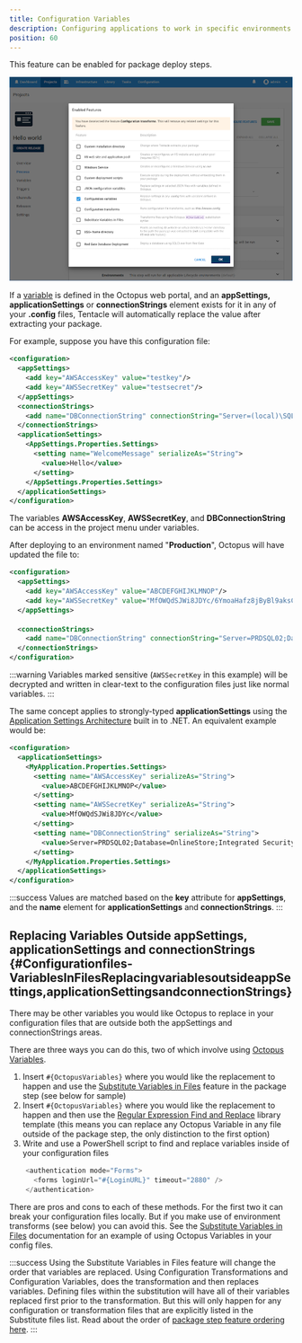 ```yaml
---
title: Configuration Variables
description: Configuring applications to work in specific environments is an essential part of deploying applications with Octopus Deploy and this can include updating database connection strings and app settings.
position: 60
---
```


This feature can be enabled for package deploy steps.

![Configuration variables screenshot](configuration-variables.png)

If a [variable](/docs/deployment-process/variables/index.md) is defined in the Octopus web portal, and an **appSettings, applicationSettings** or **connectionStrings** element exists for it in any of your **.config** files, Tentacle will automatically replace the value after extracting your package.

For example, suppose you have this configuration file:

```xml
<configuration>
  <appSettings>
    <add key="AWSAccessKey" value="testkey"/>
    <add key="AWSSecretKey" value="testsecret"/>
  </appSettings>
  <connectionStrings>
    <add name="DBConnectionString" connectionString="Server=(local)\SQLExpress;Database=OnlineStore;Integrated Security=SSPI" />
  </connectionStrings>
  <applicationSettings>
    <AppSettings.Properties.Settings>
      <setting name="WelcomeMessage" serializeAs="String">
        <value>Hello</value>
      </setting>
    </AppSettings.Properties.Settings>
  </applicationSettings>
</configuration>
```

The variables **AWSAccessKey**, **AWSSecretKey**, and **DBConnectionString** can be access in the project menu under variables.

After deploying to an environment named "**Production**", Octopus will have updated the file to:

```xml
<configuration>
  <appSettings>
    <add key="AWSAccessKey" value="ABCDEFGHIJKLMNOP"/>
    <add key="AWSSecretKey" value="MfOWQdSJWi8JDYc/6YmoaHafz8jByBl9aksCoSLB"/>
  </appSettings>

  <connectionStrings>
    <add name="DBConnectionString" connectionString="Server=PRDSQL02;Database=OnlineStore;Integrated Security=SSPI" />
  </connectionStrings>
</configuration>
```

:::warning
Variables marked sensitive (`AWSSecretKey` in this example) will be decrypted and written in clear-text to the configuration files just like normal variables.
:::

The same concept applies to strongly-typed **applicationSettings** using the [Application Settings Architecture](https://msdn.microsoft.com/en-us/library/8eyb2ct1.aspx) built in to .NET. An equivalent example would be:

```xml
<configuration>
  <applicationSettings>
    <MyApplication.Properties.Settings>
      <setting name="AWSAccessKey" serializeAs="String">
        <value>ABCDEFGHIJKLMNOP</value>
      </setting>
      <setting name="AWSSecretKey" serializeAs="String">
        <value>MfOWQdSJWi8JDYc</value>
      </setting>
      <setting name="DBConnectionString" serializeAs="String">
        <value>Server=PRDSQL02;Database=OnlineStore;Integrated Security=SSPI</value>
      </setting>
    </MyApplication.Properties.Settings>
  </applicationSettings>
</configuration>
```

:::success
Values are matched based on the **key** attribute for **appSettings**, and the **name** element for **applicationSettings** and **connectionStrings**.
:::

## Replacing Variables Outside appSettings, applicationSettings and connectionStrings {#Configurationfiles-VariablesInFilesReplacingvariablesoutsideappSettings,applicationSettingsandconnectionStrings}

There may be other variables you would like Octopus to replace in your configuration files that are outside both the appSettings and connectionStrings areas.

There are three ways you can do this, two of which involve using [Octopus Variables](/docs/deployment-process/variables/index.md).

1. Insert `#{OctopusVariables}` where you would like the replacement to happen and use the [Substitute Variables in Files](/docs/deployment-process/configuration-features/substitute-variables-in-files.md) feature in the package step (see below for sample)
2. Insert `#{OctopusVariables}` where you would like the replacement to happen and then use the [Regular Expression Find and Replace](https://library.octopusdeploy.com/step-templates/0bef8c07-5739-4030-8c04-287ceeb51153/actiontemplate-file-system-regular-expression-find-and-replace-(updated)) library template (this means you can replace any Octopus Variable in any file outside of the package step, the only distinction to the first option)
3. Write and use a PowerShell script to find and replace variables inside of your configuration files

```powershell
    <authentication mode="Forms">
      <forms loginUrl="#{LoginURL}" timeout="2880" />
    </authentication>
```

There are pros and cons to each of these methods. For the first two it can break your configuration files locally. But if you make use of environment transforms (see below) you can avoid this. See the [Substitute Variables in Files](/docs/deployment-process/configuration-features/substitute-variables-in-files.md) documentation for an example of using Octopus Variables in your config files.

:::success
Using the Substitute Variables in Files feature will change the order that variables are replaced. Using Configuration Transformations and Configuration Variables, does the transformation and then replaces variables. Defining files within the substitution will have all of their variables replaced first prior to the transformation. But this will only happen for any configuration or transformation files that are explicitly listed in the Substitute files list. Read about the order of [package step feature ordering here](/docs/deployment-examples/deploying-packages/package-deployment-feature-ordering.md).
:::
